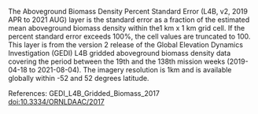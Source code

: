 The Aboveground Biomass Density Percent Standard Error (L4B, v2, 2019 APR to 2021 AUG) layer is the standard error as a fraction of the estimated mean aboveground biomass density within the1 km x 1 km grid cell. If the percent standard error exceeds 100%, the cell values are truncated to 100. This layer is from the version 2 release of the Global Elevation Dynamics Investigation (GEDI) L4B gridded aboveground biomass density data covering the period between the 19th and the 138th mission weeks (2019-04-18 to 2021-08-04). The imagery resolution is 1km and is available globally within -52 and 52 degrees latitude.

References: GEDI_L4B_Gridded_Biomass_2017 [doi:10.3334/ORNLDAAC/2017](https://doi.org/10.3334/ORNLDAAC/2017)
